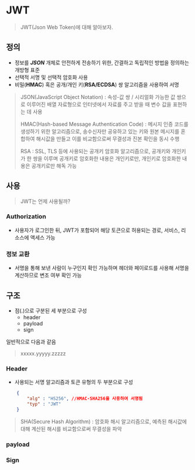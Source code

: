 # JWT 

> JWT(Json Web Token)에 대해 알아보자.

## 정의
- 정보를 **_JSON_** 개체로 안전하게 전송하기 위한, 간결하고 독립적인 방법을 정의하는 개방형 표준
- 선택적 서명 및 선택적 암호화 사용
- 비밀(**HMAC**) 혹은 공개/개인 키(**RSA/ECDSA**) 쌍 알고리즘을 사용하여 서명

> JSON(JavaScript Object Notation) : 속성-값 쌍 / 시리얼화 가능한 값 쌍으로 이루어진 배열 자료형으로 인터넷에서 자료를 주고 받을 때 변수 값을 표현하는 데 사용
> 
> HMAC(Hash-based Message Authentication Code) : 메시지 인증 코드를 생성하기 위한 알고리즘으로,
> 송수신자만 공유하고 있는 키와 원본 메시지를 혼합하여 해시값을 만들고 이를 비교함으로써 무결성과 진본 확인을 동시 수행
>
> RSA : SSL, TLS 등에 사용되는 공개키 암호화 알고리즘으로, 공개키와 개인키가 한 쌍을 이루며 
> 공개키로 암호화한 내용은 개인키로만, 개인키로 암호화한 내용은 공개키로만 해독 가능

## 사용
> JWT는 언제 사용될까?
### Authorization
- 사용자가 로그인한 뒤, JWT가 포함되어 해당 토큰으로 허용되는 경로, 서비스, 리소스에 액세스 가능
### 정보 교환
- 서명을 통해 보낸 사람이 누구인지 확인 가능하며 헤더와 페이로드를 사용해 서명을 계산하므로 변조 여부 확인 가능

## 구조
* 점(.)으로 구분된 세 부분으로 구성
  - header
  - payload
  - sign

일반적으로 다음과 같음
> xxxxx.yyyyy.zzzzz
### Header
- 사용되는 서명 알고리즘과 토큰 유형의 두 부분으로 구성
```json
    {
        "alg" : "HS256", //HMAC-SHA256을 사용하여 서명됨
        "typ" : "JWT"
    }
```
>
> SHA(Secure Hash Algorithm) : 암호화 해시 알고리즘으로, 예측된 해시값에 대해 계산된 해시를 비교함으로써 무결성을 파악
>

### payload

### Sign